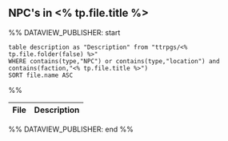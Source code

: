 ## NPC's in <% tp.file.title %> 

%% DATAVIEW_PUBLISHER: start
```dataview
table description as "Description" from "ttrpgs/<% tp.file.folder(false) %>"
WHERE contains(type,"NPC") or contains(type,"location") and contains(faction,"<% tp.file.title %>")
SORT file.name ASC
```
%%

| File | Description |
| ---- | ----------- |

%% DATAVIEW_PUBLISHER: end %%
